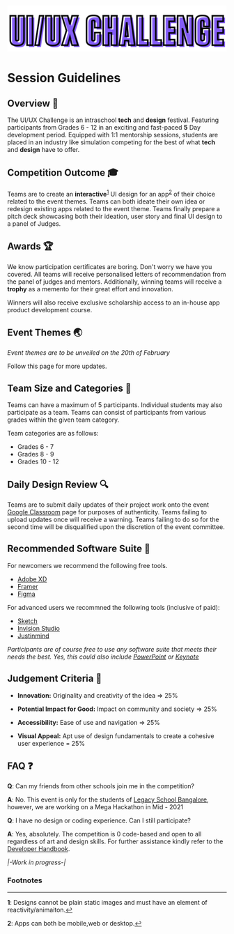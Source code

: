 ![competition logo](logo.png) 

# Session Guidelines

## Overview :telescope:

The UI/UX Challenge is an intraschool **tech** and **design** festival. Featuring participants from Grades 6 - 12 in an exciting and fast-paced **5** Day development period. Equipped with 1:1 mentorship sessions, students are placed in an industry like simulation competing for the best of what **tech** and **design** have to offer.


## Competition Outcome :mortar_board:

Teams are to create an **interactive**<sup id="a1">[1](#f1)</sup> UI design for an app<sup id="a2">[2](#f2)</sup> of their choice related to the event themes. Teams can both ideate their own  idea or redesign existing apps related to the event theme. Teams finally prepare a pitch deck showcasing both their ideation, user story and final UI design to a panel of Judges. 


## Awards :trophy:

We know participation certificates are boring. Don't worry we have you covered. All teams will receive personalised letters of recommendation from the panel of judges and mentors. Additionally, winning teams will receive a **trophy** as a memento for their great effort and innovation.

Winners will also receive exclusive scholarship access to an in-house app product development course. 


## Event Themes :earth_asia:

*Event themes are to be unveiled on the 20th of February*

Follow this page for more updates.

## Team Size and Categories :school_satchel:

Teams can have a maximum of 5 participants. Individual students may also participate as a team. Teams can consist of participants from various grades within the given team category.

Team categories are as follows:
- Grades 6 - 7
- Grades 8 - 9
- Grades 10 - 12


## Daily Design Review :mag:

Teams are to submit daily updates of their project work onto the event [Google Classroom](classroom.google.com) page for purposes of authenticity. Teams failing to upload updates once will receive a warning. Teams failing to do so for the second time will be disqualified upon the discretion of the event committee. 

## Recommended Software Suite :dvd:

For newcomers we recommend the following free tools.

- [Adobe XD](https://www.adobe.com/in/products/xd.html) 
- [Framer](https://www.framer.com/)
- [Figma](https://www.figma.com/)

For advanced users we recommned the following tools (inclusive of paid):

- [Sketch](https://www.sketch.com/)
- [Invision Studio](https://www.invisionapp.com/studio)
- [Justinmind](https://www.justinmind.com/)

*Participants are of course free to use any software suite that meets their needs the best. Yes, this could also include [PowerPoint](https://www.microsoft.com/en/microsoft-365/powerpoint) or [Keynote](https://www.apple.com/in/keynote/)*


## Judgement Criteria :dart:

- **Innovation:** Originality and creativity of the idea => 25% 

- **Potential Impact for Good:** Impact on community and society => 25% 

- **Accessibility:** Ease of use and navigation => 25%

- **Visual Appeal:** Apt use of design fundamentals to create a cohesive user experience = 25%


## FAQ :question:

 **Q**: Can my friends from other schools join me in the competition?

 **A**: No. This event is only for the students of [Legacy School Bangalore](lsb.edu.in), however, we are working on a Mega Hackathon in Mid - 2021

 **Q**: I have no design or coding experience. Can I still participate?

 **A**: Yes, absolutely. The competition is 0 code-based and open to all regardless of art and design skills. For further assistance kindly refer to the [Developer Handbook](Developer-Handbook.md). 

*|-Work in progress-|*


### Footnotes
---
<b id="f1">1</b>: Designs cannot be plain static images and must have an element of reactivity/animaiton.[↩](#a1)

<b id="f2">2</b>: Apps can both be mobile,web or desktop.[↩](#a2)